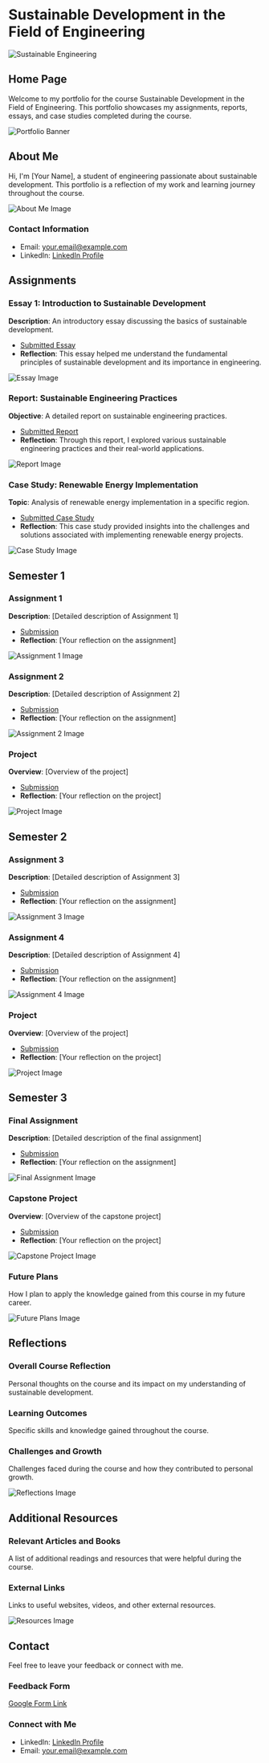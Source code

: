 # Sustainable Development in the Field of Engineering

![Sustainable Engineering](https://example.com/sustainable-engineering.jpg)

## Home Page
Welcome to my portfolio for the course Sustainable Development in the Field of Engineering. This portfolio showcases my assignments, reports, essays, and case studies completed during the course.

![Portfolio Banner](https://example.com/portfolio-banner.jpg)

## About Me
Hi, I'm [Your Name], a student of engineering passionate about sustainable development. This portfolio is a reflection of my work and learning journey throughout the course.

![About Me Image](https://example.com/about-me.jpg)

### Contact Information
- Email: your.email@example.com
- LinkedIn: [LinkedIn Profile](https://www.linkedin.com)

## Assignments

### Essay 1: Introduction to Sustainable Development
**Description**: An introductory essay discussing the basics of sustainable development.
- [Submitted Essay](link-to-essay)
- **Reflection**: This essay helped me understand the fundamental principles of sustainable development and its importance in engineering.

![Essay Image](https://example.com/essay1.jpg)

### Report: Sustainable Engineering Practices
**Objective**: A detailed report on sustainable engineering practices.
- [Submitted Report](link-to-report)
- **Reflection**: Through this report, I explored various sustainable engineering practices and their real-world applications.

![Report Image](https://example.com/report1.jpg)

### Case Study: Renewable Energy Implementation
**Topic**: Analysis of renewable energy implementation in a specific region.
- [Submitted Case Study](link-to-case-study)
- **Reflection**: This case study provided insights into the challenges and solutions associated with implementing renewable energy projects.

![Case Study Image](https://example.com/casestudy1.jpg)

## Semester 1

### Assignment 1
**Description**: [Detailed description of Assignment 1]
- [Submission](link-to-assignment1)
- **Reflection**: [Your reflection on the assignment]

![Assignment 1 Image](https://example.com/assignment1.jpg)

### Assignment 2
**Description**: [Detailed description of Assignment 2]
- [Submission](link-to-assignment2)
- **Reflection**: [Your reflection on the assignment]

![Assignment 2 Image](https://example.com/assignment2.jpg)

### Project
**Overview**: [Overview of the project]
- [Submission](link-to-project)
- **Reflection**: [Your reflection on the project]

![Project Image](https://example.com/project1.jpg)

## Semester 2

### Assignment 3
**Description**: [Detailed description of Assignment 3]
- [Submission](link-to-assignment3)
- **Reflection**: [Your reflection on the assignment]

![Assignment 3 Image](https://example.com/assignment3.jpg)

### Assignment 4
**Description**: [Detailed description of Assignment 4]
- [Submission](link-to-assignment4)
- **Reflection**: [Your reflection on the assignment]

![Assignment 4 Image](https://example.com/assignment4.jpg)

### Project
**Overview**: [Overview of the project]
- [Submission](link-to-project)
- **Reflection**: [Your reflection on the project]

![Project Image](https://example.com/project2.jpg)

## Semester 3

### Final Assignment
**Description**: [Detailed description of the final assignment]
- [Submission](link-to-final-assignment)
- **Reflection**: [Your reflection on the assignment]

![Final Assignment Image](https://example.com/finalassignment.jpg)

### Capstone Project
**Overview**: [Overview of the capstone project]
- [Submission](link-to-capstone-project)
- **Reflection**: [Your reflection on the project]

![Capstone Project Image](https://example.com/capstoneproject.jpg)

### Future Plans
How I plan to apply the knowledge gained from this course in my future career.

![Future Plans Image](https://example.com/futureplans.jpg)

## Reflections

### Overall Course Reflection
Personal thoughts on the course and its impact on my understanding of sustainable development.

### Learning Outcomes
Specific skills and knowledge gained throughout the course.

### Challenges and Growth
Challenges faced during the course and how they contributed to personal growth.

![Reflections Image](https://example.com/reflections.jpg)

## Additional Resources

### Relevant Articles and Books
A list of additional readings and resources that were helpful during the course.

### External Links
Links to useful websites, videos, and other external resources.

![Resources Image](https://example.com/resources.jpg)

## Contact
Feel free to leave your feedback or connect with me.

### Feedback Form
[Google Form Link](link-to-google-form)

### Connect with Me
- LinkedIn: [LinkedIn Profile](https://www.linkedin.com)
- Email: your.email@example.com
